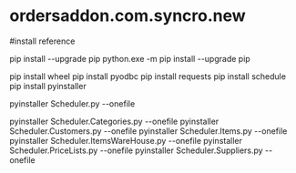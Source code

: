 # ordersaddon.com.syncro.new

#install reference

pip install --upgrade pip
python.exe -m pip install --upgrade pip

pip install wheel
pip install pyodbc
pip install requests
pip install schedule
pip install pyinstaller

pyinstaller Scheduler.py --onefile

pyinstaller Scheduler.Categories.py --onefile
pyinstaller Scheduler.Customers.py --onefile
pyinstaller Scheduler.Items.py --onefile
pyinstaller Scheduler.ItemsWareHouse.py --onefile
pyinstaller Scheduler.PriceLists.py --onefile
pyinstaller Scheduler.Suppliers.py --onefile


